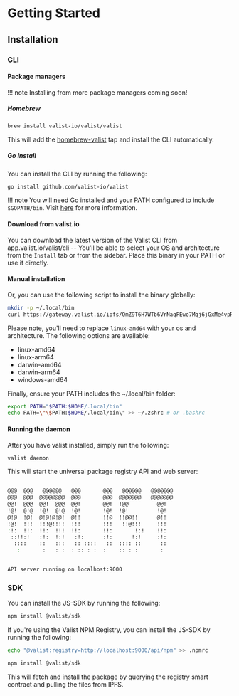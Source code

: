 # Getting Started

## Installation

### CLI

#### Package managers

!!! note
    Installing from more package managers coming soon!

##### Homebrew

```sh
brew install valist-io/valist/valist
```

This will add the [homebrew-valist](github.com/valist-io/homebrew-valist) tap and install the CLI automatically.

##### Go Install

You can install the CLI by running the following:

```sh
go install github.com/valist-io/valist
```

!!! note
    You will need Go installed and your PATH configured to include `$GOPATH/bin`. Visit [here](https://www.digitalocean.com/community/tutorials/how-to-build-and-install-go-programs) for more information.

#### Download from valist.io

You can download the latest version of the Valist CLI from app.valist.io/valist/cli -- You'll be able to select your OS and architecture from the `Install` tab or from the sidebar. Place this binary in your PATH or use it directly.

#### Manual installation

Or, you can use the following script to install the binary globally:

```sh
mkdir -p ~/.local/bin
curl https://gateway.valist.io/ipfs/QmZ9T6H7WTb6VrNaqFEwo7Mqj6jGxMe4vpR6srxsjy3otz/linux-amd64/valist -o ~/.local/bin/valist
```

Please note, you'll need to replace `linux-amd64` with your os and architecture. The following options are available:

* linux-amd64
* linux-arm64
* darwin-amd64
* darwin-arm64
* windows-amd64

Finally, ensure your PATH includes the ~/.local/bin folder:

```sh
export PATH="$PATH:$HOME/.local/bin"
echo PATH=\"\$PATH:$HOME/.local/bin\" >> ~/.zshrc # or .bashrc
```

#### Running the daemon

After you have valist installed, simply run the following:

```sh
valist daemon
```

This will start the universal package registry API and web server:

```sh

@@@  @@@   @@@@@@   @@@       @@@   @@@@@@   @@@@@@@
@@@  @@@  @@@@@@@@  @@@       @@@  @@@@@@@   @@@@@@@
@@!  @@@  @@!  @@@  @@!       @@!  !@@         @@!
!@!  @!@  !@!  @!@  !@!       !@!  !@!         !@!
@!@  !@!  @!@!@!@!  @!!       !!@  !!@@!!      @!!
!@!  !!!  !!!@!!!!  !!!       !!!   !!@!!!     !!!
:!:  !!:  !!:  !!!  !!:       !!:       !:!    !!:
 ::!!:!   :!:  !:!   :!:      :!:      !:!     :!:
  ::::    ::   :::   :: ::::   ::  :::: ::      ::
   :       :   : :  : :: : :  :    :: : :       :


API server running on localhost:9000
```

### SDK

You can install the JS-SDK by running the following:

```sh
npm install @valist/sdk
```

If you're using the Valist NPM Registry, you can install the JS-SDK by running the following:

```sh
echo "@valist:registry=http://localhost:9000/api/npm" >> .npmrc

npm install @valist/sdk
```

This will fetch and install the package by querying the registry smart contract and pulling the files from IPFS.
